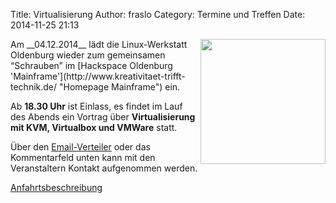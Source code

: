 Title: Virtualisierung
Author: fraslo
Category: Termine und Treffen
Date: 2014-11-25 21:13

<img src="/images/hardware_wird_gestellt.JPG" width="200px" align="right" />
Am __04.12.2014__ lädt die Linux-Werkstatt Oldenburg wieder zum gemeinsamen 
“Schrauben” im [Hackspace Oldenburg 'Mainframe'](http://www.kreativitaet-trifft-technik.de/ "Homepage Mainframe") ein.

Ab __18.30 Uhr__ ist Einlass, es findet im Lauf des Abends ein Vortrag über __Virtualisierung mit KVM, Virtualbox und VMWare__ statt.

Über den [Email-Verteiler]({filename}/email_verteiler.md) oder das Kommentarfeld unten kann mit den Veranstaltern Kontakt aufgenommen werden.

[Anfahrtsbeschreibung](http://mainframe.io/contact.de.html "Anfahrt Mainframe")


